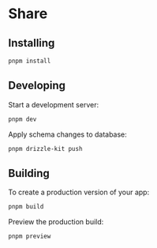# Share

## Installing

```bash
pnpm install
```

## Developing

Start a development server:

```bash
pnpm dev
```

Apply schema changes to database:

```bash
pnpm drizzle-kit push
```

## Building

To create a production version of your app:

```bash
pnpm build
```

Preview the production build:

```bash
pnpm preview
```
